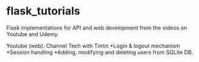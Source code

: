 # flask_tutorials
Flask implementations for API and web development from the videos on Youtube and Udemy.

Youtube (web): Channel Tech with Tim\n
	*Login & logout mechanism
	*Session handling
	*Adding, modifying and deleting users from SQLite DB.
